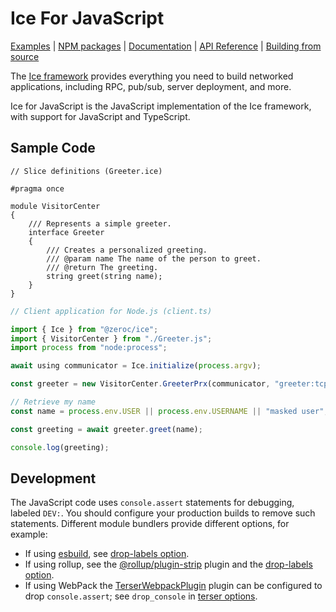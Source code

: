 # Ice For JavaScript

[Examples] | [NPM packages] | [Documentation] | [API Reference] | [Building from source]

The [Ice framework] provides everything you need to build networked applications,
including RPC, pub/sub, server deployment, and more.

Ice for JavaScript is the JavaScript implementation of the Ice framework, with support for JavaScript and TypeScript.

## Sample Code

```slice
// Slice definitions (Greeter.ice)

#pragma once

module VisitorCenter
{
    /// Represents a simple greeter.
    interface Greeter
    {
        /// Creates a personalized greeting.
        /// @param name The name of the person to greet.
        /// @return The greeting.
        string greet(string name);
    }
}
```

```typescript
// Client application for Node.js (client.ts)

import { Ice } from "@zeroc/ice";
import { VisitorCenter } from "./Greeter.js";
import process from "node:process";

await using communicator = Ice.initialize(process.argv);

const greeter = new VisitorCenter.GreeterPrx(communicator, "greeter:tcp -h localhost -p 4061");

// Retrieve my name
const name = process.env.USER || process.env.USERNAME || "masked user";

const greeting = await greeter.greet(name);

console.log(greeting);
```

## Development

The JavaScript code uses `console.assert` statements for debugging, labeled `DEV:`. You should configure your production
builds to remove such statements. Different module bundlers provide different options, for example:

- If using [esbuild], see [drop-labels option][esbuild-drop-labels].
- If using rollup, see the [@rollup/plugin-strip] plugin and the [drop-labels option][strip-drop-labels].
- If using WebPack the [TerserWebpackPlugin] plugin can be configured to drop `console.assert`; see `drop_console` in
[terser options].

[Examples]: https://github.com/zeroc-ice/ice-demos/tree/main/js
[NPM Packages]: ../NIGHTLY.md#ice-for-javascript
[Documentation]: https://docs.zeroc.com/ice/latest/javascript/
[API Reference]: https://code.zeroc.com/ice/main/api/javascript/index.html
[Building from source]: ./BUILDING.md
[Ice framework]: https://github.com/zeroc-ice/ice
[esbuild]: https://esbuild.github.io/
[esbuild-drop-labels]: https://esbuild.github.io/api/#drop-labels
[@rollup/plugin-strip]: https://github.com/rollup/plugins/tree/master/packages/strip
[strip-drop-labels]: https://github.com/rollup/plugins/tree/master/packages/strip#labels
[TerserWebpackPlugin]: https://webpack.js.org/plugins/terser-webpack-plugin/
[terser options]: https://terser.org/docs/options/
